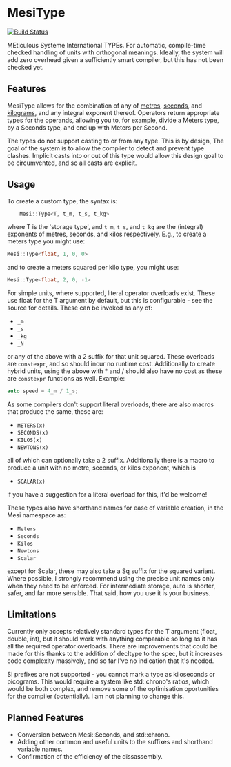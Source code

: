 MesiType
========

[![Build Status](https://api.travis-ci.org/SirEelBiscuits/mesitype.svg?branch=master)](https://travis-ci.org/SirEelBiscuits/mesitype)

MEticulous Systeme International TYPEs. For automatic, compile-time checked
handling of units with orthogonal meanings. Ideally, the system will add
zero overhead given a sufficiently smart compiler, but this has not been
checked yet.

Features
--------
MesiType allows for the combination of any of
[metres](http://en.wikipedia.org/wiki/Metre),
[seconds](http://en.wikipedia.org/wiki/Second), and
[kilograms](http://en.wikipedia.org/wiki/Kilogram), and any integral
exponent thereof. Operators return appropriate types for the operands,
allowing you to, for example, divide a Meters type, by a Seconds type, and
end up with Meters per Second.

The types do not support casting to or from any type.
This is by design, The goal of the system is to allow the compiler to detect
and prevent type clashes.
Implicit casts into or out of this type would allow this design goal to be
circumvented, and so all casts are explicit.

Usage
-----
To create a custom type, the syntax is:

```cpp
    Mesi::Type<T, t_m, t_s, t_kg>
```
    
where T is the 'storage type', and `t_m`, `t_s`, and `t_kg` are the
(integral) exponents of metres, seconds, and kilos respectively.
E.g., to create a meters type you might use:

```cpp
Mesi::Type<float, 1, 0, 0>
```
    
and to create a meters squared per kilo type, you might use:

```cpp
Mesi::Type<float, 2, 0, -1>
```

For simple units, where supported, literal operator overloads exist.
These use float for the T argument by default, but this is configurable -
see the source for details.
These can be invoked as any of:

* `_m`
* `_s`
* `_kg`
* `_N`

or any of the above with a 2 suffix for that unit squared. These overloads
are `constexpr`, and so should incur no runtime cost.
Additionally to create hybrid units, using the above with * and / should
also have no cost as these are `constexpr` functions as well.
Example:

```cpp
auto speed = 4_m / 1_s;
```

As some compilers don't support literal overloads, there are also macros
that produce the same, these are:

* `METERS(x)`
* `SECONDS(x)`
* `KILOS(x)`
* `NEWTONS(x)`

all of which can optionally take a 2 suffix.
Additionally there is a macro to produce a unit with no metre, seconds, or
kilos exponent, which is

* `SCALAR(x)`

if you have a suggestion for a literal overload for this, it'd be welcome!

These types also have shorthand names for ease of variable creation, in the
Mesi namespace as:

* `Meters`
* `Seconds`
* `Kilos`
* `Newtons`
* `Scalar`

except for Scalar, these may also take a Sq suffix for the squared variant.
Where possible, I strongly recommend using the precise unit names only when
they need to be enforced.
For intermediate storage, auto is shorter, safer, and far more sensible.
That said, how you use it is your business.

Limitations
-----------
Currently only accepts relatively standard types for the T argument (float,
double, int), but it should work with anything comparable so long as it has
all the required operator overloads.
There are improvements that could be made for this thanks to the addition of
decltype to the spec, but it increases code complexity massively, and so far
I've no indication that it's needed.

SI prefixes are not supported - you cannot mark a type as kiloseconds or
picograms.
This would require a system like std::chrono's ratios, which would be both
complex, and remove some of the optimisation oportunities for the compiler
(potentially).
I am not planning to change this.

Planned Features
----------------

* Conversion between Mesi::Seconds, and std::chrono.
* Adding other common and useful units to the suffixes and shorthand
  variable names.
* Confirmation of the efficiency of the dissassembly.
